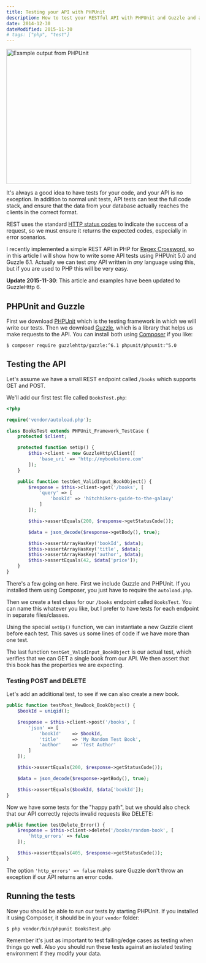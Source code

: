 ```yaml
---
title: Testing your API with PHPUnit
description: How to test your RESTful API with PHPUnit and Guzzle and avoid regressions when developing your API.
date: 2014-12-30
dateModified: 2015-11-30
# tags: ["php", "test"]
---
```


<picture class="floatright">
  <source type="image/webp" srcset="/images/blog/testing-your-api-with-phpunit/phpunit.webp 1x, /images/blog/testing-your-api-with-phpunit/phpunit@2x.webp 2x">
  <source type="image/jpeg" srcset="/images/blog/testing-your-api-with-phpunit/phpunit.png 1x, /images/blog/testing-your-api-with-phpunit/phpunit@2x.png 2x">
  <img src="/images/blog/testing-your-api-with-phpunit/phpunit.png" alt="Example output from PHPUnit" loading="lazy" width="482" height="352">
</picture>

It's always a good idea to have tests for your code, and your API is no exception. In addition to normal unit tests, API tests can test the full code stack, and ensure that the data from your database actually reaches the clients in the correct format.

REST uses the standard [HTTP status codes](https://en.wikipedia.org/wiki/List_of_HTTP_status_codes) to indicate the success of a request, so we must ensure it returns the expected codes, especially in error scenarios.

I recently implemented a simple REST API in PHP for [Regex Crossword](https://regexcrossword.com/), so in this article I will show how to write some API tests using PHPUnit 5.0 and Guzzle 6.1. Actually we can test _any_ API written in _any_ language using this, but if you are used to PHP this will be very easy.

<!-- more-->

__Update 2015-11-30__: This article and examples have been updated to GuzzleHttp 6.

## PHPUnit and Guzzle

First we download [PHPUnit](https://phpunit.de/) which is the testing framework in which we will write our tests. Then we download [Guzzle](http://guzzle.readthedocs.org/en/latest/overview.html#installation), which is a library that helps us make requests to the API. You can install both using [Composer](https://getcomposer.org/) if you like:

    $ composer require guzzlehttp/guzzle:^6.1 phpunit/phpunit:^5.0

## Testing the API

Let's assume we have a small REST endpoint called `/books` which supports GET and POST.

We'll add our first test file called `BooksTest.php`:

```php
<?php

require('vendor/autoload.php');

class BooksTest extends PHPUnit_Framework_TestCase {
    protected $client;

    protected function setUp() {
        $this->client = new GuzzleHttp\Client([
            'base_uri' => 'http://mybookstore.com'
        ]);
    }

    public function testGet_ValidInput_BookObject() {
        $response = $this->client->get('/books', [
            'query' => [
                'bookId' => 'hitchhikers-guide-to-the-galaxy'
            ]
        ]);

        $this->assertEquals(200, $response->getStatusCode());

        $data = json_decode($response->getBody(), true);

        $this->assertArrayHasKey('bookId', $data);
        $this->assertArrayHasKey('title', $data);
        $this->assertArrayHasKey('author', $data);
        $this->assertEquals(42, $data['price']);
    }
}
```

There's a few going on here. First we include Guzzle and PHPUnit. If you installed them using Composer, you just have to require the `autoload.php`.

Then we create a test class for our `/books` endpoint called `BooksTest`. You can name this whatever you like, but I prefer to have tests for each endpoint in separate files/classes.

Using the special `setUp()` function, we can instantiate a new Guzzle client before each test. This saves us some lines of code if we have more than one test.

The last function `testGet_ValidInput_BookObject` is our actual test, which verifies that we can GET a single book from our API. We then assert that this book has the properties we are expecting.

### Testing POST and DELETE

Let's add an additional test, to see if we can also create a new book.

```php
public function testPost_NewBook_BookObject() {
    $bookId = uniqid();

    $response = $this->client->post('/books', [
        'json' => [
            'bookId'    => $bookId,
            'title'     => 'My Random Test Book',
            'author'    => 'Test Author'
        ]
    ]);

    $this->assertEquals(200, $response->getStatusCode());

    $data = json_decode($response->getBody(), true);

    $this->assertEquals($bookId, $data['bookId']);
}
```

Now we have some tests for the "happy path", but we should also check that our API correctly rejects invalid requests like DELETE:

```php
public function testDelete_Error() {
    $response = $this->client->delete('/books/random-book', [
        'http_errors' => false
    ]);

    $this->assertEquals(405, $response->getStatusCode());
}
```

The option `'http_errors' => false` makes sure Guzzle don't throw an exception if our API returns an error code.

## Running the tests

Now you should be able to run our tests by starting PHPUnit. If you installed it using Composer, it should be in your `vendor` folder:

    $ php vendor/bin/phpunit BooksTest.php

Remember it's just as important to test failing/edge cases as testing when things go well. Also you should run these tests against an isolated testing environment if they modify your data.
